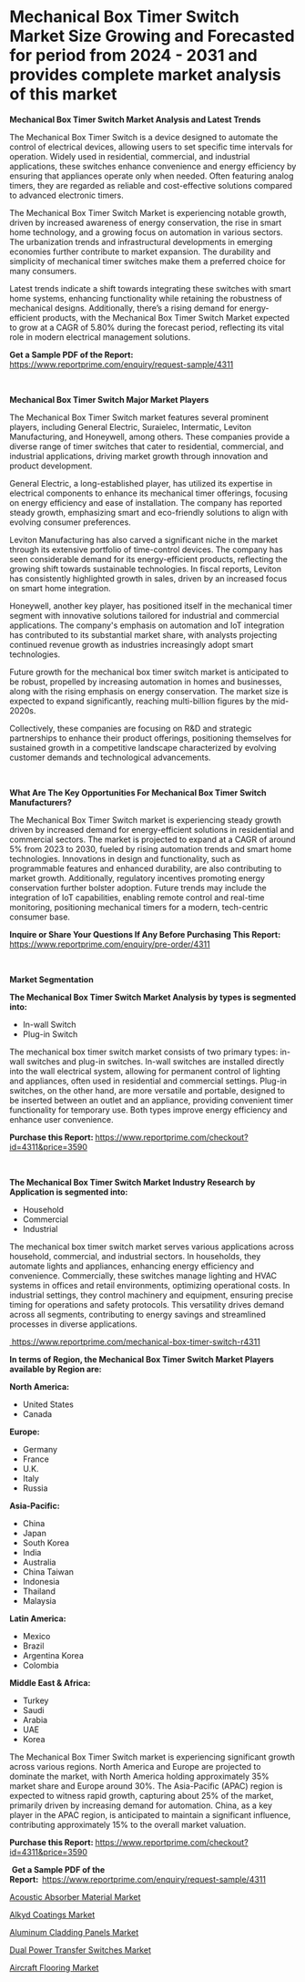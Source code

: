<p><h1>Mechanical Box Timer Switch Market Size Growing and Forecasted for period from 2024 - 2031 and provides complete market analysis of this market</h1></p><p><strong>Mechanical Box Timer Switch Market Analysis and Latest Trends</strong></p>
<p><p>The Mechanical Box Timer Switch is a device designed to automate the control of electrical devices, allowing users to set specific time intervals for operation. Widely used in residential, commercial, and industrial applications, these switches enhance convenience and energy efficiency by ensuring that appliances operate only when needed. Often featuring analog timers, they are regarded as reliable and cost-effective solutions compared to advanced electronic timers.</p><p>The Mechanical Box Timer Switch Market is experiencing notable growth, driven by increased awareness of energy conservation, the rise in smart home technology, and a growing focus on automation in various sectors. The urbanization trends and infrastructural developments in emerging economies further contribute to market expansion. The durability and simplicity of mechanical timer switches make them a preferred choice for many consumers.</p><p>Latest trends indicate a shift towards integrating these switches with smart home systems, enhancing functionality while retaining the robustness of mechanical designs. Additionally, there’s a rising demand for energy-efficient products, with the Mechanical Box Timer Switch Market expected to grow at a CAGR of 5.80% during the forecast period, reflecting its vital role in modern electrical management solutions.</p></p>
<p><strong>Get a Sample PDF of the Report:&nbsp;</strong> <a href="https://www.reportprime.com/enquiry/request-sample/4311?utm_campaign=1141&utm_medium=2&utm_source=Github&utm_content=ia&utm_term=24122024&utm_id=mechanical-box-timer-switch">https://www.reportprime.com/enquiry/request-sample/4311</a></p>
<p>&nbsp;</p>
<p><strong>Mechanical Box Timer Switch Major Market Players</strong></p>
<p><p>The Mechanical Box Timer Switch market features several prominent players, including General Electric, Suraielec, Intermatic, Leviton Manufacturing, and Honeywell, among others. These companies provide a diverse range of timer switches that cater to residential, commercial, and industrial applications, driving market growth through innovation and product development.</p><p>General Electric, a long-established player, has utilized its expertise in electrical components to enhance its mechanical timer offerings, focusing on energy efficiency and ease of installation. The company has reported steady growth, emphasizing smart and eco-friendly solutions to align with evolving consumer preferences.</p><p>Leviton Manufacturing has also carved a significant niche in the market through its extensive portfolio of time-control devices. The company has seen considerable demand for its energy-efficient products, reflecting the growing shift towards sustainable technologies. In fiscal reports, Leviton has consistently highlighted growth in sales, driven by an increased focus on smart home integration.</p><p>Honeywell, another key player, has positioned itself in the mechanical timer segment with innovative solutions tailored for industrial and commercial applications. The company's emphasis on automation and IoT integration has contributed to its substantial market share, with analysts projecting continued revenue growth as industries increasingly adopt smart technologies.</p><p>Future growth for the mechanical box timer switch market is anticipated to be robust, propelled by increasing automation in homes and businesses, along with the rising emphasis on energy conservation. The market size is expected to expand significantly, reaching multi-billion figures by the mid-2020s.</p><p>Collectively, these companies are focusing on R&D and strategic partnerships to enhance their product offerings, positioning themselves for sustained growth in a competitive landscape characterized by evolving customer demands and technological advancements.</p></p>
<p>&nbsp;</p>
<p><strong>What Are The Key Opportunities For Mechanical Box Timer Switch Manufacturers?</strong></p>
<p><p>The Mechanical Box Timer Switch market is experiencing steady growth driven by increased demand for energy-efficient solutions in residential and commercial sectors. The market is projected to expand at a CAGR of around 5% from 2023 to 2030, fueled by rising automation trends and smart home technologies. Innovations in design and functionality, such as programmable features and enhanced durability, are also contributing to market growth. Additionally, regulatory incentives promoting energy conservation further bolster adoption. Future trends may include the integration of IoT capabilities, enabling remote control and real-time monitoring, positioning mechanical timers for a modern, tech-centric consumer base.</p></p>
<p><strong>Inquire or Share Your Questions If Any Before Purchasing This Report:</strong> <a href="https://www.reportprime.com/enquiry/pre-order/4311?utm_campaign=1141&utm_medium=2&utm_source=Github&utm_content=ia&utm_term=24122024&utm_id=mechanical-box-timer-switch">https://www.reportprime.com/enquiry/pre-order/4311</a></p>
<p>&nbsp;</p>
<p><strong>Market Segmentation</strong></p>
<p><strong>The Mechanical Box Timer Switch Market Analysis by types is segmented into:</strong></p>
<p><ul><li>In-wall Switch</li><li>Plug-in Switch</li></ul></p>
<p><p>The mechanical box timer switch market consists of two primary types: in-wall switches and plug-in switches. In-wall switches are installed directly into the wall electrical system, allowing for permanent control of lighting and appliances, often used in residential and commercial settings. Plug-in switches, on the other hand, are more versatile and portable, designed to be inserted between an outlet and an appliance, providing convenient timer functionality for temporary use. Both types improve energy efficiency and enhance user convenience.</p></p>
<p><strong>Purchase this Report:&nbsp;</strong><a href="https://www.reportprime.com/checkout?id=4311&price=3590&utm_campaign=1141&utm_medium=2&utm_source=Github&utm_content=ia&utm_term=24122024&utm_id=mechanical-box-timer-switch">https://www.reportprime.com/checkout?id=4311&price=3590</a></p>
<p>&nbsp;</p>
<p><strong>The Mechanical Box Timer Switch Market Industry Research by Application is segmented into:</strong></p>
<p><ul><li>Household</li><li>Commercial</li><li>Industrial</li></ul></p>
<p><p>The mechanical box timer switch market serves various applications across household, commercial, and industrial sectors. In households, they automate lights and appliances, enhancing energy efficiency and convenience. Commercially, these switches manage lighting and HVAC systems in offices and retail environments, optimizing operational costs. In industrial settings, they control machinery and equipment, ensuring precise timing for operations and safety protocols. This versatility drives demand across all segments, contributing to energy savings and streamlined processes in diverse applications.</p></p>
<p><a href="https://www.reportprime.com/mechanical-box-timer-switch-r4311?utm_campaign=1141&utm_medium=2&utm_source=Github&utm_content=ia&utm_term=24122024&utm_id=mechanical-box-timer-switch">&nbsp;https://www.reportprime.com/mechanical-box-timer-switch-r4311</a></p>
<p><strong>In terms of Region, the Mechanical Box Timer Switch Market Players available by Region are:</strong></p>
<p>
    <p> <strong> North America: </strong>
        <ul>
            <li>United States</li>
            <li>Canada</li>
        </ul>
        </p> 
    <p> <strong> Europe: </strong>
        <ul>
            <li>Germany</li>
            <li>France</li>
            <li>U.K.</li>
            <li>Italy</li>
            <li>Russia</li>
        </ul>
        </p> 
    <p> <strong> Asia-Pacific: </strong>
        <ul>
            <li>China</li>
            <li>Japan</li>
            <li>South Korea</li>
            <li>India</li>
            <li>Australia</li>
            <li>China Taiwan</li>
            <li>Indonesia</li>
            <li>Thailand</li>
            <li>Malaysia</li>
        </ul>
        </p> 
    <p> <strong> Latin America: </strong>
        <ul>
            <li>Mexico</li>
            <li>Brazil</li>
            <li>Argentina Korea</li>
            <li>Colombia</li>
        </ul>
        </p> 
    <p> <strong> Middle East & Africa: </strong>
        <ul>
            <li>Turkey</li>
            <li>Saudi</li>
            <li>Arabia</li>
            <li>UAE</li>
            <li>Korea</li>
        </ul>
    </p>
    </p>
<p><p>The Mechanical Box Timer Switch market is experiencing significant growth across various regions. North America and Europe are projected to dominate the market, with North America holding approximately 35% market share and Europe around 30%. The Asia-Pacific (APAC) region is expected to witness rapid growth, capturing about 25% of the market, primarily driven by increasing demand for automation. China, as a key player in the APAC region, is anticipated to maintain a significant influence, contributing approximately 15% to the overall market valuation.</p></p>
<p><strong>Purchase this Report: </strong><a href="https://www.reportprime.com/checkout?id=4311&price=3590&utm_campaign=1141&utm_medium=2&utm_source=Github&utm_content=ia&utm_term=24122024&utm_id=mechanical-box-timer-switch">https://www.reportprime.com/checkout?id=4311&price=3590</a></p>
<p>&nbsp;<strong>Get a Sample PDF of the Report:&nbsp;&nbsp;</strong><a href="https://www.reportprime.com/enquiry/request-sample/4311?utm_campaign=1141&utm_medium=2&utm_source=Github&utm_content=ia&utm_term=24122024&utm_id=mechanical-box-timer-switch">https://www.reportprime.com/enquiry/request-sample/4311</a></p>
<p><strong></strong></p>
<p><p><a href="https://www.linkedin.com/pulse/report-offers-thorough-study-acoustic-absorber-material-market-zu3bf?utm_campaign=1141&utm_medium=2&utm_source=Github&utm_content=ia&utm_term=24122024&utm_id=mechanical-box-timer-switch">Acoustic Absorber Material Market</a></p><p><a href="https://www.linkedin.com/pulse/alkyd-coatings-market-report-product-type-end-use-application-jrouf?utm_campaign=1141&utm_medium=2&utm_source=Github&utm_content=ia&utm_term=24122024&utm_id=mechanical-box-timer-switch">Alkyd Coatings Market</a></p><p><a href="https://www.linkedin.com/pulse/whats-driving-aluminum-cladding-panels-market-2024-2031-orpgf?utm_campaign=1141&utm_medium=2&utm_source=Github&utm_content=ia&utm_term=24122024&utm_id=mechanical-box-timer-switch">Aluminum Cladding Panels Market</a></p><p><a href="https://github.com/juniordelafrance/Market-Research-Report-List-5/blob/main/dual-power-transfer-switches-market.md?utm_campaign=1141&utm_medium=2&utm_source=Github&utm_content=ia&utm_term=24122024&utm_id=mechanical-box-timer-switch">Dual Power Transfer Switches Market</a></p><p><a href="https://www.linkedin.com/pulse/aircraft-flooring-market-study-forecasted-cagr-141-serving-mqwjf?utm_campaign=1141&utm_medium=2&utm_source=Github&utm_content=ia&utm_term=24122024&utm_id=mechanical-box-timer-switch">Aircraft Flooring Market</a></p></p>